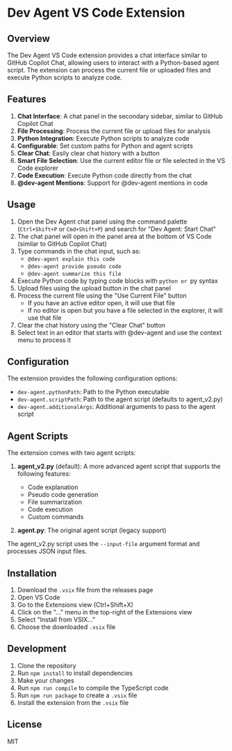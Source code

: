 # Dev Agent VS Code Extension

## Overview

The Dev Agent VS Code extension provides a chat interface similar to GitHub Copilot Chat, allowing users to interact with a Python-based agent script. The extension can process the current file or uploaded files and execute Python scripts to analyze code.

## Features

1. **Chat Interface**: A chat panel in the secondary sidebar, similar to GitHub Copilot Chat
2. **File Processing**: Process the current file or upload files for analysis
3. **Python Integration**: Execute Python scripts to analyze code
4. **Configurable**: Set custom paths for Python and agent scripts
5. **Clear Chat**: Easily clear chat history with a button
6. **Smart File Selection**: Use the current editor file or file selected in the VS Code explorer
7. **Code Execution**: Execute Python code directly from the chat
8. **@dev-agent Mentions**: Support for @dev-agent mentions in code

## Usage

1. Open the Dev Agent chat panel using the command palette (`Ctrl+Shift+P` or `Cmd+Shift+P`) and search for "Dev Agent: Start Chat"
2. The chat panel will open in the panel area at the bottom of VS Code (similar to GitHub Copilot Chat)
3. Type commands in the chat input, such as:
   - `@dev-agent explain this code`
   - `@dev-agent provide pseudo code`
   - `@dev-agent summarize this file`
4. Execute Python code by typing code blocks with ```python or ```py syntax
5. Upload files using the upload button in the chat panel
6. Process the current file using the "Use Current File" button
   - If you have an active editor open, it will use that file
   - If no editor is open but you have a file selected in the explorer, it will use that file
7. Clear the chat history using the "Clear Chat" button
8. Select text in an editor that starts with @dev-agent and use the context menu to process it

## Configuration

The extension provides the following configuration options:

- `dev-agent.pythonPath`: Path to the Python executable
- `dev-agent.scriptPath`: Path to the agent script (defaults to agent_v2.py)
- `dev-agent.additionalArgs`: Additional arguments to pass to the agent script

## Agent Scripts

The extension comes with two agent scripts:

1. **agent_v2.py** (default): A more advanced agent script that supports the following features:
   - Code explanation
   - Pseudo code generation
   - File summarization
   - Code execution
   - Custom commands

2. **agent.py**: The original agent script (legacy support)

The agent_v2.py script uses the `--input-file` argument format and processes JSON input files.

## Installation

1. Download the `.vsix` file from the releases page
2. Open VS Code
3. Go to the Extensions view (Ctrl+Shift+X)
4. Click on the "..." menu in the top-right of the Extensions view
5. Select "Install from VSIX..."
6. Choose the downloaded `.vsix` file

## Development

1. Clone the repository
2. Run `npm install` to install dependencies
3. Make your changes
4. Run `npm run compile` to compile the TypeScript code
5. Run `npm run package` to create a `.vsix` file
6. Install the extension from the `.vsix` file

## License

MIT